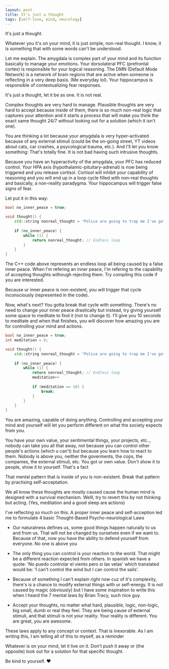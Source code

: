 ```yaml
---
layout: post
title: It's just a thought
tags: [self-love, mind, neurology]
---
```


It's just a thought. 

Whatever you it's on your mind, it is just simple, non-real thought. I know, it is something that with some words can't be understood. 

Let me explain. The amygdala is complex part of your mind and its function basically to manage your emotions. Your dorsolateral PFC (prefrontal cortex) is responsible for your logical reasoning. The DMN (Default Mode Network) is a network of brain regions that are active when someone is reflecting in a very deep basis. (Me everyday lol). Your hippocampus is responsible of contextualizing fear responses. 

It's just a thought, let it be as one. It is not real. 

Complex thoughts are very hard to manage. Plausible thoughts are very hard to accept because inside of them, there is so much non-real logic that captures your attention and it starts a process that will make you think the exact same thought 24/7 without looking out for a solution (which it isn't one).

You are thinking a lot because your amygdala is very hyper-activated because of any external stimuli (could be the on-going street, YT videos about cats, car crashes, a psycological trauma, etc.). And I'll let you know something: That's totally fine. It is not bad having such intrusive thoughts.

Because you have an hyperactivity of the amygdala, your PFC has reduced control. Your HPA axis (hypothalamic-pituitary-adrenal) is now being triggered and you release cortisol. Cortisol will inhibit your capability of reasoning and you will end up in a loop cycle filled with non-real thoughts and basically, a non-reality paradygma. Your hippocampus will trigger false signs of fear. 

Let put it in this way:
```c++
bool no_inner_peace = true;

void thought() {
    std::string nonreal_thought = "Police are going to trap me I've got no solutionnnn"; // Non-real thought based on what others experienced or what you've seen on social media
    
    if (no_inner_peace) {
        while (1) {
            return nonreal_thought; // Endless loop
        }
    }
}
```
The C++ code above represents an endless loop all being caused by a false inner peace. When I'm refering an inner peace, I'm refering to the capability of accepting thoughts withough rejecting them. Try compiling this code if you are interested. 

Because ur inner peace is non-existent, you will trigger that cycle inconsciously (represented in the code). 

Now, what's next? You gotta break that cycle with something. There's no need to change your inner peace drastically but instead, try giving yourself some space to meditate to find it (not to change it). I'll give you 10 seconds to meditate and when that finishes, you will discover how amazing you are for controlling your mind and actions.

```c++
bool no_inner_peace = true;
int meditation = 0;

void thought() {
    std::string nonreal_thought = "Police are going to trap me I've got no solutionnnn"; // Non-real thought based on what others experienced or what you've seen on social media
    
    if (no_inner_peace) {
        while (1) {
            return nonreal_thought; // Endless loop
            meditation++
            
            if (meditation == 10) {
                break;    
            }
        }
    }
}
```
You are amazing, capable of doing anything. Controlling and accepting your mind and yourself will let you perform different on what the society expects from you. 

You have your own value, your sentimental things, your projects, etc.., nobody can take you all that away, not because you can control other people's actions (which u can't) but because you learn how to react to them. Nobody is above you, neither the goverments, the cops, the companies, the external stimuli, etc. You got ur own value. Don't show it to people, show it to yourself. That's a fact

That mental pattern that is inside of you is non-existent. Break that pattern by practising self-acceptation. 

We all know these thoughts are mostly caused cause the human mind is designed with a survival mechanism. Welll, try to revert this by not thinking but acting. (Yes, meditation and a good sleep are actions)

I've reflecting so much on this. A proper inner peace and self-acception led me to formulate 4 basic Thought-Based Psycho-neurological Laws

- Our naturalness defines us, some good things happen naturally to us and from us. That will not be changed by ourselves even if we want to. Because of that, now you have the ability to defend yourself from everyone. No one is above you

- The only thing you can control is your reaction to the world. That might be a different reaction expected from others. In spanish we have a quote: 'No puedo controlar el viento pero si las velas' which translated would be: 'I can't control the wind but I can control the sails'.

- Because of something I can't explain right now cuz of it's complexity, there's is a chance to modify external things with ur self-energy. It is not caused by magic (obviously) but I have some inspiration to write this when I heard the 7 mental laws by Brian Tracy, such nice guy. 

- Accept your thoughts, no matter what hard, plausible, logic, non-logic, big small, dumb or real they feel. They are being cause of external stimuli, and that stimuli is not your reality. Your reality is different. You are great, you are awesome.

These laws apply to any concept or context. That is inexorable. As I am writing this, I am telling all of this to myself, as a reminder

Whatever is on your mind, let it live on it. Don't push it away or (the opposite) look out for a solution for that specific thought. 

Be kind to yourself. ♥

